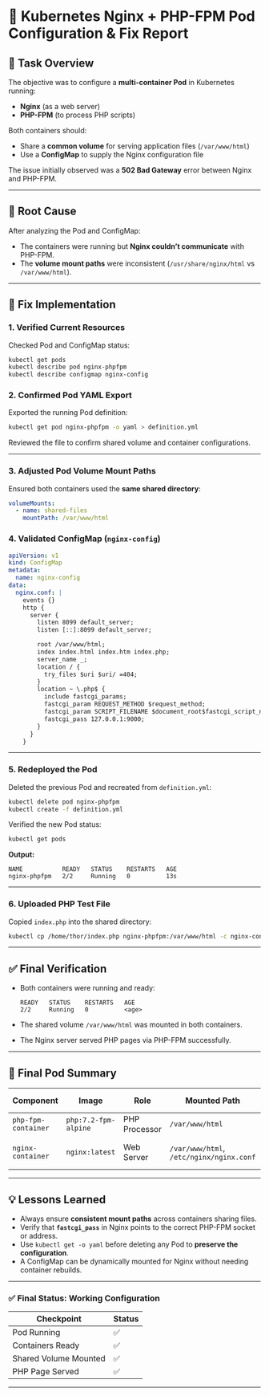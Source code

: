 # 🧾 Kubernetes Nginx + PHP-FPM Pod Configuration & Fix Report

## 🧩 Task Overview

The objective was to configure a **multi-container Pod** in Kubernetes running:

* **Nginx** (as a web server)
* **PHP-FPM** (to process PHP scripts)

Both containers should:

* Share a **common volume** for serving application files (`/var/www/html`)
* Use a **ConfigMap** to supply the Nginx configuration file

The issue initially observed was a **502 Bad Gateway** error between Nginx and PHP-FPM.

---

## 🧠 Root Cause

After analyzing the Pod and ConfigMap:

* The containers were running but **Nginx couldn’t communicate** with PHP-FPM.
* The **volume mount paths** were inconsistent (`/usr/share/nginx/html` vs `/var/www/html`).

---

## 🧰 Fix Implementation

### 1. Verified Current Resources

Checked Pod and ConfigMap status:

```bash
kubectl get pods
kubectl describe pod nginx-phpfpm
kubectl describe configmap nginx-config
```

### 2. Confirmed Pod YAML Export

Exported the running Pod definition:

```bash
kubectl get pod nginx-phpfpm -o yaml > definition.yml
```

Reviewed the file to confirm shared volume and container configurations.

---

### 3. Adjusted Pod Volume Mount Paths

Ensured both containers used the **same shared directory**:

```yaml
volumeMounts:
  - name: shared-files
    mountPath: /var/www/html
```

### 4. Validated ConfigMap (`nginx-config`)

```yaml
apiVersion: v1
kind: ConfigMap
metadata:
  name: nginx-config
data:
  nginx.conf: |
    events {}
    http {
      server {
        listen 8099 default_server;
        listen [::]:8099 default_server;

        root /var/www/html;
        index index.html index.htm index.php;
        server_name _;
        location / {
          try_files $uri $uri/ =404;
        }
        location ~ \.php$ {
          include fastcgi_params;
          fastcgi_param REQUEST_METHOD $request_method;
          fastcgi_param SCRIPT_FILENAME $document_root$fastcgi_script_name;
          fastcgi_pass 127.0.0.1:9000;
        }
      }
    }
```

---

### 5. Redeployed the Pod

Deleted the previous Pod and recreated from `definition.yml`:

```bash
kubectl delete pod nginx-phpfpm
kubectl create -f definition.yml
```

Verified the new Pod status:

```bash
kubectl get pods
```

**Output:**

```
NAME           READY   STATUS    RESTARTS   AGE
nginx-phpfpm   2/2     Running   0          13s
```

---

### 6. Uploaded PHP Test File

Copied `index.php` into the shared directory:

```bash
kubectl cp /home/thor/index.php nginx-phpfpm:/var/www/html -c nginx-container
```

---

## ✅ Final Verification

* Both containers were running and ready:

  ```
  READY   STATUS    RESTARTS   AGE
  2/2     Running   0          <age>
  ```

* The shared volume `/var/www/html` was mounted in both containers.

* The Nginx server served PHP pages via PHP-FPM successfully.

---

## 🧾 Final Pod Summary

| Component           | Image                | Role          | Mounted Path                             | Config Source             |
| ------------------- | -------------------- | ------------- | ---------------------------------------- | ------------------------- |
| `php-fpm-container` | `php:7.2-fpm-alpine` | PHP Processor | `/var/www/html`                          | Shared Volume             |
| `nginx-container`   | `nginx:latest`       | Web Server    | `/var/www/html`, `/etc/nginx/nginx.conf` | Shared Volume + ConfigMap |

---

## 💡 Lessons Learned

* Always ensure **consistent mount paths** across containers sharing files.
* Verify that **`fastcgi_pass`** in Nginx points to the correct PHP-FPM socket or address.
* Use `kubectl get -o yaml` before deleting any Pod to **preserve the configuration**.
* A ConfigMap can be dynamically mounted for Nginx without needing container rebuilds.

---

### ✅ Final Status: **Working Configuration**

| Checkpoint            | Status |
| --------------------- | ------ |
| Pod Running           | ✅      |
| Containers Ready      | ✅      |
| Shared Volume Mounted | ✅      |
| PHP Page Served       | ✅      |

---
